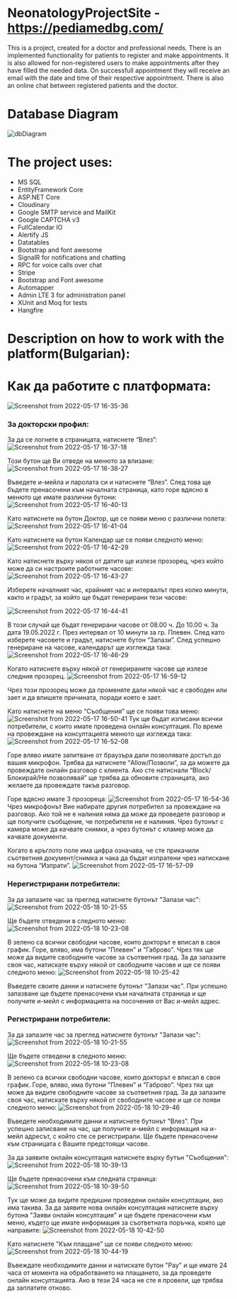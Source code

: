 # NeonatologyProjectSite - https://pediamedbg.com/
This is a project, created for a doctor and professional needs. There is an implemented functionality for patients to register and make appointments. It is also allowed for non-registered users to make appointments after they have filled the needed data. On successfull appointment they will receive an email with the date and time of their respective appointment. There is also an online chat between registered patients and the doctor.
# Database Diagram
![dbDiagram](https://user-images.githubusercontent.com/58532362/168985804-df1b9900-adb8-40d0-bece-58d72270b1b2.png)

# The project uses:
- MS SQL
- EntityFramework Core
- ASP.NET Core
- Cloudinary
- Google SMTP service and MailKit
- Google CAPTCHA v3
- FullCalendar IO
- Alertify JS
- Datatables
- Bootstrap and font awesome
- SignalR for notifications and chatting
- RPC for voice calls over chat
- Stripe
- Bootstrap and Font awesome
- Automapper
- Admin LTE 3 for administration panel
- XUnit and Moq for tests
- Hangfire

# Description on how to work with the platform(Bulgarian):

# Как да работите с платформата:
![Screenshot from 2022-05-17 16-35-36](https://user-images.githubusercontent.com/58532362/168978654-4d076a33-1f94-42ff-8e85-80e7d7cdd5fd.png)

### За докторски профил:
За да се логнете в страницата, натиснете “Влез”:
![Screenshot from 2022-05-17 16-37-18](https://user-images.githubusercontent.com/58532362/168978870-a189021a-15b5-42fe-90c0-1b2c25f22763.png)

Този бутон ще Ви отведе на менюто за влизане:
![Screenshot from 2022-05-17 16-38-27](https://user-images.githubusercontent.com/58532362/168979136-97a68118-adc1-4081-9a0a-ff41b8166986.png)

Въведете и-мейла и паролата си и натиснете “Влез”. След това ще бъдете пренасочени към началната страница, като горе вдясно в менюто ще имате различни бутони:
![Screenshot from 2022-05-17 16-40-13](https://user-images.githubusercontent.com/58532362/168979142-cf68e6bd-e685-4365-a2cb-24ac00d7a851.png)

Като натиснете на бутон Доктор, ще се появи меню с различни полета:
![Screenshot from 2022-05-17 16-41-04](https://user-images.githubusercontent.com/58532362/168979148-da7ec50d-d7fb-4ee2-b8b1-759ff98967af.png)

Като натиснете на бутон Календар ще се появи следното меню:
![Screenshot from 2022-05-17 16-42-29](https://user-images.githubusercontent.com/58532362/168979155-e2acda07-287d-4d40-b23c-9560f5f19856.png)

Като натиснете върху някоя от датите ще излезе прозорец, чрез който може да си настроите работните часове:
![Screenshot from 2022-05-17 16-43-27](https://user-images.githubusercontent.com/58532362/168979164-e5162d9f-2fb2-4847-9be0-e8c39b084e24.png)

Изберете началният час, крайният час и интервалът през колко  минути, както и градът, за който ще бъдат генерирани тези часове:

![Screenshot from 2022-05-17 16-44-41](https://user-images.githubusercontent.com/58532362/168979165-6d1f3303-308a-417f-8963-30d76dc29dec.png)

В този случай ще бъдат генерирани часове от 08.00 ч. До 10.00 ч. За дата 19.05.2022 г. През интервал от 10 минути за гр. Плевен. 
След като изберете часовете и градът, натиснете бутон “Запази”. 
След успешно генериране на часове, календарът ще изглежда така: 
![Screenshot from 2022-05-17 16-46-29](https://user-images.githubusercontent.com/58532362/168979168-36624e7d-c750-4449-b96a-1bdd9f62c71a.png)

Когато натиснете върху някой от генерираните часове ще излезе следния прозорец.
![Screenshot from 2022-05-17 16-59-12](https://user-images.githubusercontent.com/58532362/168979186-e00b5901-7109-4cf5-9862-68dcab0c1249.png)

Чрез този прозорец може да променяте дали някой час е свободен или зает и да впишете причината, поради която е зает.

Като натиснете на меню “Съобщения” ще се появи това меню: 
![Screenshot from 2022-05-17 16-50-41](https://user-images.githubusercontent.com/58532362/168979172-0842bd2a-b3d0-4917-b21e-d6f63754e44d.png)
 Тук ще бъдат изписани всички потребители, с които имате проведена онлайн консултация. 
По време на провеждане на консултацията менюто ще изглежда така:
![Screenshot from 2022-05-17 16-52-08](https://user-images.githubusercontent.com/58532362/168979177-1324a147-5e68-4dbc-8d96-b74c9bfcaf8a.png)

Горе вляво имате запитване от браузъра дали позволявате достъп до вашия микрофон. Трябва да натиснете “Allow/Позволи”, за да можете да провеждате онлайн разговор с клиента. Ако сте натиснали “Block/Блокирай/Не позволявай” ще трябва да обновите страницата, ако желаете да провеждате такъв разговор. 

Горе вдясно имате 3 прозореца:
![Screenshot from 2022-05-17 16-54-36](https://user-images.githubusercontent.com/58532362/168979178-e8e3f32b-19e4-4390-9280-a49597bc8c5c.png)
Чрез микрофонът Вие набирате другия потребител за провеждане на разговор. Ако той не е налиния няма да може да проведете разговор и ще получите съобщение, че потребителя не е налиния. Чрез бутонът с камера може да качвате снимки, а чрез бутонът с кламер може да качвате документи. 

Когато в кръглото поле има цифра означава, че сте прикачили съответния документ/снимка и чака да бъдат изпратени чрез натискане на бутона “Изпрати”.
![Screenshot from 2022-05-17 16-57-09](https://user-images.githubusercontent.com/58532362/168979181-bb23e0dc-5fb2-42e5-a9bd-b7ee9292f1b8.png)

### Нерегистрирани потребители:
За да запазите час за преглед натиснете бутонът "Запази час":
![Screenshot from 2022-05-18 10-21-55](https://user-images.githubusercontent.com/58532362/168980985-40828a36-ce65-48b8-865e-e9acf54c50db.png)

Ще бъдете отведени в следното меню:
![Screenshot from 2022-05-18 10-23-08](https://user-images.githubusercontent.com/58532362/168981248-0e5cb13a-d4ab-4286-b6d7-a8eb7735cf77.png)

В зелено са всички свободни часове, които докторът е вписал в своя график. Горе, вляво, има бутони "Плевен" и "Габрово". Чрез тях ще може да видите свободните часове за съответния град.
За да запазите своя час, натискате върху някой от свободните часове и ще се появи следното меню:
![Screenshot from 2022-05-18 10-25-42](https://user-images.githubusercontent.com/58532362/168981734-73df45b3-1352-4aa4-8002-6fc8026de69a.png)

Въведете своите данни и натиснете бутонът "Запази час". При успешно запазване ще бъдете пренасочени към началната страница и ще получите и-мейл с информацията на посочения от Вас и-мейл адрес.

### Регистрирани потребители:
За да запазите час за преглед натиснете бутонът "Запази час":
![Screenshot from 2022-05-18 10-21-55](https://user-images.githubusercontent.com/58532362/168980985-40828a36-ce65-48b8-865e-e9acf54c50db.png)

Ще бъдете отведени в следното меню:
![Screenshot from 2022-05-18 10-23-08](https://user-images.githubusercontent.com/58532362/168981248-0e5cb13a-d4ab-4286-b6d7-a8eb7735cf77.png)

В зелено са всички свободни часове, които докторът е вписал в своя график. Горе, вляво, има бутони "Плевен" и "Габрово". Чрез тях ще може да видите свободните часове за съответния град.
За да запазите своя час, натискате върху някой от свободните часове и ще се появи следното меню:
![Screenshot from 2022-05-18 10-29-46](https://user-images.githubusercontent.com/58532362/168982513-6e01d1fc-4143-4ded-b224-192722e1180d.png)

Въведете необходимите данни и натиснете бутонът "Влез". При успешно записване на час, ще получите и-мейл с информация на и-мейл адресът, с който сте се регистрирали. Ще бъдете пренасочени към страницата с Вашите предстоящи часове.

За да заявите онлайн консултация натиснете върху бутън "Съобщения":
![Screenshot from 2022-05-18 10-39-13](https://user-images.githubusercontent.com/58532362/168984272-b5fb74bf-3769-409c-a53f-e1505a25b8fe.png)

Ще бъдете пренасочени към следната страница:
![Screenshot from 2022-05-18 10-39-50](https://user-images.githubusercontent.com/58532362/168984506-9c2cc0ff-69b9-48da-a8c2-796bf668f57c.png)

Тук ще може да видите предишни проведени онлайн консултации, ако има такива. За да заявите нова онлайн консултация натиснете върху бутона "Заяви онлайн консултация" и ще бъдете пренасочени към меню, където ще имате информация за съответната поръчка, която ще направите:
![Screenshot from 2022-05-18 10-42-50](https://user-images.githubusercontent.com/58532362/168984990-e59c3764-c752-4740-91fd-dd297d9068b9.png)

Като натиснете "Към плащане" ще се появи следното меню:
![Screenshot from 2022-05-18 10-44-19](https://user-images.githubusercontent.com/58532362/168985254-9a0a1a87-f458-4399-a08a-dc49f698ec6b.png)

Въвеждате необходимите данни и натискате бутон "Pay" и ще имате 24 часа от момента на обработването на плащането, за да проведете онлайн консултацията. Ако в тези 24 часа не сте я провели, ще трябва да заплатите отново.
